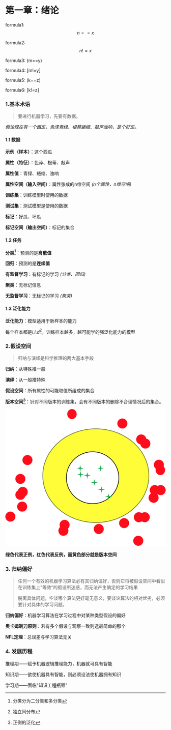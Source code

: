 # 第一章：绪论

<script type="text/javascript" async src="https://cdn.mathjax.org/mathjax/latest/MathJax.js?config=TeX-MML-AM_CHTML"> </script>
formula1: $$n==x$$

formula2: $$n!=x$$

formula3: (m==y)

formula4: [m!=y]

formula5: \(k==z\)

formula6: \[k!=z\]



### 1.基本术语

> 要进行机器学习，先要有数据。

*假设现在有一个西瓜，色泽青绿、根蒂蜷缩、敲声浊响，是个好瓜。*

#### 1.1 数据

**示例（样本）**：这个西瓜

**属性（特征）**：色泽、根蒂、敲声

**属性值**：青绿、蜷缩、浊响

**属性空间（输入空间）**：属性张成的n维空间 *(n个属性，n维空间)*

**训练集**：训练模型时使用的数据



**测试集**：测试模型是使用的数据

**标记**：好瓜、坏瓜

**标记空间（输出空间）**：标记的集合

#### 1.2 任务

**分类[^2]**：预测的是**离散值**

**回归**：预测的是**连续值**

**有监督学习**：有标记的学习 *(分类、回归)*

**聚类**：无标记信息

**无监督学习**：无标记的学习 *(聚类)*

#### 1.3 泛化能力

**泛化能力**：模型适用于新样本的能力

每个样本都是$i.i.d$[^3]，训练样本越多，越可能学的强泛化能力的模型

### 2.假设空间

> 归纳与演绎是科学推理的两大基本手段

**归纳**：从特殊推一般

**演绎**：从一般推特殊

**假设空间**：所有属性的可能取值所组成的集合

<!--假设有3个属性，属性的可能取值分别为x,y,z，则假设空间大小为(x+1)*(y+1)*(z+1)+1 -->

<!--假设空间只是单纯罗列出所有可能情况，仅仅是数学上的排列组合，许多情况是不合理或不满足的 -->

**版本空间[^4]**：针对不同版本的训练集，会有不同版本的删除不合理情况后的集合。

<!--假设空间中不合理的情况有：-->

<!--1.明显错误的假设情况-->

<!--2. 精度过高的假设情况（但当训练集中只有一项正例时，保留在版本空间中）-->

<!--如图：-->







![image-20190513174324063](assets/image-20190513174324063.png)

​								**绿色代表正例，红色代表反例，而黄色部分就是版本空间**



### 3. 归纳偏好

> 任何一个有效的机器学习算法必有其归纳偏好，否则它将被假设空间中看似在训练集上"等效”的假设所迷惑，而无法产生确定的学习结果
>
> 脱离具体问题，空谈哪个算法更好毫无意义，要谈论算法的相对优劣，必须要针对具体的学习问题。

**归纳偏好**：机器学习算法在学习过程中对某种类型假设的偏好

**奥卡姆剃刀原则**：若有多个假设与观察一致则选最简单的那个

**NFL定理**：总误差与学习算法无关

### 4. 发展历程

推理期——赋予机器逻辑推理能力，机器就可具有智能

知识期——欲使机器具有智能，则必须设法使机器拥有知识

学习期——面临"知识工程瓶颈"





[^1]:模型也叫学习器
[^2]: 分类分为二分类和多分类
[^3]:独立同分布
[^4]: 正例的泛化
